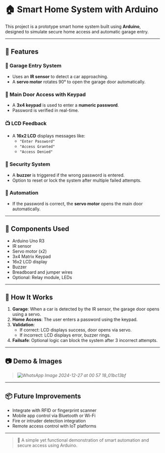 # 🏠 Smart Home System with Arduino

This project is a prototype smart home system built using **Arduino**, designed to simulate secure home access and automatic garage entry.

---

## 🔐 Features

### 🚗 Garage Entry System
- Uses an **IR sensor** to detect a car approaching.
- A **servo motor** rotates 90° to open the garage door automatically.

### 🚪 Main Door Access with Keypad
- A **3x4 keypad** is used to enter a **numeric password**.
- Password is verified in real-time.

### 📺 LCD Feedback
- A **16x2 LCD** displays messages like:
  - `"Enter Password"`
  - `"Access Granted"`
  - `"Access Denied"`

### 🚨 Security System
- A **buzzer** is triggered if the wrong password is entered.
- Option to reset or lock the system after multiple failed attempts.

### 🔧 Automation
- If the password is correct, the **servo motor** opens the main door automatically.

---

## 🧰 Components Used

- Arduino Uno R3  
- IR sensor  
- Servo motor (x2)  
- 3x4 Matrix Keypad  
- 16x2 LCD display  
- Buzzer  
- Breadboard and jumper wires  
- Optional: Relay module, LEDs

---

## 🚀 How It Works

1. **Garage**: When a car is detected by the IR sensor, the garage door opens using a servo.
2. **Home Access**: The user enters a password using the keypad.
3. **Validation**:
   - If correct: LCD displays success, door opens via servo.
   - If incorrect: LCD displays error, buzzer rings.
4. **Failsafe**: Optional logic can block the system after 3 incorrect attempts.

---

## 📷 Demo & Images

> *![WhatsApp Image 2024-12-27 at 00 57 18_01bc13bf](https://github.com/user-attachments/assets/662fe045-5804-4ace-a007-4fb72df815ef)*


---

## 📦 Future Improvements

- Integrate with RFID or fingerprint scanner  
- Mobile app control via Bluetooth or Wi-Fi  
- Fire or intruder detection integration  
- Remote access control with IoT platforms

---

> 🤖 A simple yet functional demonstration of smart automation and secure access using Arduino.
